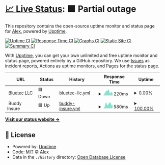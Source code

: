 # [📈 Live Status](https://alex-bluetec.github.io/upptime-test): <!--live status--> **🟧 Partial outage**

This repository contains the open-source uptime monitor and status page for [Alex](https://alex-bluetec.github.io/upptime-test), powered by [Upptime](https://github.com/upptime/upptime).

[![Uptime CI](https://github.com/alex-bluetec/upptime-test/workflows/Uptime%20CI/badge.svg)](https://github.com/alex-bluetec/upptime-test/actions?query=workflow%3A%22Uptime+CI%22)
[![Response Time CI](https://github.com/alex-bluetec/upptime-test/workflows/Response%20Time%20CI/badge.svg)](https://github.com/alex-bluetec/upptime-test/actions?query=workflow%3A%22Response+Time+CI%22)
[![Graphs CI](https://github.com/alex-bluetec/upptime-test/workflows/Graphs%20CI/badge.svg)](https://github.com/alex-bluetec/upptime-test/actions?query=workflow%3A%22Graphs+CI%22)
[![Static Site CI](https://github.com/alex-bluetec/upptime-test/workflows/Static%20Site%20CI/badge.svg)](https://github.com/alex-bluetec/upptime-test/actions?query=workflow%3A%22Static+Site+CI%22)
[![Summary CI](https://github.com/alex-bluetec/upptime-test/workflows/Summary%20CI/badge.svg)](https://github.com/alex-bluetec/upptime-test/actions?query=workflow%3A%22Summary+CI%22)

With [Upptime](https://upptime.js.org), you can get your own unlimited and free uptime monitor and status page, powered entirely by a GitHub repository. We use [Issues](https://github.com/alex-bluetec/upptime-test/issues) as incident reports, [Actions](https://github.com/alex-bluetec/upptime-test/actions) as uptime monitors, and [Pages](https://alex-bluetec.github.io/upptime-test) for the status page.

<!--start: status pages-->
<!-- This summary is generated by Upptime (https://github.com/upptime/upptime) -->
<!-- Do not edit this manually, your changes will be overwritten -->
<!-- prettier-ignore -->
| URL | Status | History | Response Time | Uptime |
| --- | ------ | ------- | ------------- | ------ |
| <img alt="" src="https://www.bluetecllc.com/favicon.ico" height="13"> [Bluetec LLC](https://www.bluetecllc.com) | 🟥 Down | [bluetec-llc.yml](https://github.com/alex-bluetec/upptime-test/commits/HEAD/history/bluetec-llc.yml) | <details><summary><img alt="Response time graph" src="./graphs/bluetec-llc/response-time-week.png" height="20"> 220ms</summary><br><a href="https://alex-bluetec.github.io/upptime-test/history/bluetec-llc"><img alt="Response time 245" src="https://img.shields.io/endpoint?url=https%3A%2F%2Fraw.githubusercontent.com%2Falex-bluetec%2Fupptime-test%2FHEAD%2Fapi%2Fbluetec-llc%2Fresponse-time.json"></a><br><a href="https://alex-bluetec.github.io/upptime-test/history/bluetec-llc"><img alt="24-hour response time 150" src="https://img.shields.io/endpoint?url=https%3A%2F%2Fraw.githubusercontent.com%2Falex-bluetec%2Fupptime-test%2FHEAD%2Fapi%2Fbluetec-llc%2Fresponse-time-day.json"></a><br><a href="https://alex-bluetec.github.io/upptime-test/history/bluetec-llc"><img alt="7-day response time 220" src="https://img.shields.io/endpoint?url=https%3A%2F%2Fraw.githubusercontent.com%2Falex-bluetec%2Fupptime-test%2FHEAD%2Fapi%2Fbluetec-llc%2Fresponse-time-week.json"></a><br><a href="https://alex-bluetec.github.io/upptime-test/history/bluetec-llc"><img alt="30-day response time 211" src="https://img.shields.io/endpoint?url=https%3A%2F%2Fraw.githubusercontent.com%2Falex-bluetec%2Fupptime-test%2FHEAD%2Fapi%2Fbluetec-llc%2Fresponse-time-month.json"></a><br><a href="https://alex-bluetec.github.io/upptime-test/history/bluetec-llc"><img alt="1-year response time 244" src="https://img.shields.io/endpoint?url=https%3A%2F%2Fraw.githubusercontent.com%2Falex-bluetec%2Fupptime-test%2FHEAD%2Fapi%2Fbluetec-llc%2Fresponse-time-year.json"></a></details> | <details><summary><a href="https://alex-bluetec.github.io/upptime-test/history/bluetec-llc">0.00%</a></summary><a href="https://alex-bluetec.github.io/upptime-test/history/bluetec-llc"><img alt="All-time uptime 18.25%" src="https://img.shields.io/endpoint?url=https%3A%2F%2Fraw.githubusercontent.com%2Falex-bluetec%2Fupptime-test%2FHEAD%2Fapi%2Fbluetec-llc%2Fuptime.json"></a><br><a href="https://alex-bluetec.github.io/upptime-test/history/bluetec-llc"><img alt="24-hour uptime 0.00%" src="https://img.shields.io/endpoint?url=https%3A%2F%2Fraw.githubusercontent.com%2Falex-bluetec%2Fupptime-test%2FHEAD%2Fapi%2Fbluetec-llc%2Fuptime-day.json"></a><br><a href="https://alex-bluetec.github.io/upptime-test/history/bluetec-llc"><img alt="7-day uptime 0.00%" src="https://img.shields.io/endpoint?url=https%3A%2F%2Fraw.githubusercontent.com%2Falex-bluetec%2Fupptime-test%2FHEAD%2Fapi%2Fbluetec-llc%2Fuptime-week.json"></a><br><a href="https://alex-bluetec.github.io/upptime-test/history/bluetec-llc"><img alt="30-day uptime 0.00%" src="https://img.shields.io/endpoint?url=https%3A%2F%2Fraw.githubusercontent.com%2Falex-bluetec%2Fupptime-test%2FHEAD%2Fapi%2Fbluetec-llc%2Fuptime-month.json"></a><br><a href="https://alex-bluetec.github.io/upptime-test/history/bluetec-llc"><img alt="1-year uptime 0.00%" src="https://img.shields.io/endpoint?url=https%3A%2F%2Fraw.githubusercontent.com%2Falex-bluetec%2Fupptime-test%2FHEAD%2Fapi%2Fbluetec-llc%2Fuptime-year.json"></a></details>
| <img alt="" src="https://www.buddy.insure/favicon.ico" height="13"> Buddy Insure | 🟩 Up | [buddy-insure.yml](https://github.com/alex-bluetec/upptime-test/commits/HEAD/history/buddy-insure.yml) | <details><summary><img alt="Response time graph" src="./graphs/buddy-insure/response-time-week.png" height="20"> 580ms</summary><br><a href="https://alex-bluetec.github.io/upptime-test/history/buddy-insure"><img alt="Response time 595" src="https://img.shields.io/endpoint?url=https%3A%2F%2Fraw.githubusercontent.com%2Falex-bluetec%2Fupptime-test%2FHEAD%2Fapi%2Fbuddy-insure%2Fresponse-time.json"></a><br><a href="https://alex-bluetec.github.io/upptime-test/history/buddy-insure"><img alt="24-hour response time 523" src="https://img.shields.io/endpoint?url=https%3A%2F%2Fraw.githubusercontent.com%2Falex-bluetec%2Fupptime-test%2FHEAD%2Fapi%2Fbuddy-insure%2Fresponse-time-day.json"></a><br><a href="https://alex-bluetec.github.io/upptime-test/history/buddy-insure"><img alt="7-day response time 580" src="https://img.shields.io/endpoint?url=https%3A%2F%2Fraw.githubusercontent.com%2Falex-bluetec%2Fupptime-test%2FHEAD%2Fapi%2Fbuddy-insure%2Fresponse-time-week.json"></a><br><a href="https://alex-bluetec.github.io/upptime-test/history/buddy-insure"><img alt="30-day response time 750" src="https://img.shields.io/endpoint?url=https%3A%2F%2Fraw.githubusercontent.com%2Falex-bluetec%2Fupptime-test%2FHEAD%2Fapi%2Fbuddy-insure%2Fresponse-time-month.json"></a><br><a href="https://alex-bluetec.github.io/upptime-test/history/buddy-insure"><img alt="1-year response time 597" src="https://img.shields.io/endpoint?url=https%3A%2F%2Fraw.githubusercontent.com%2Falex-bluetec%2Fupptime-test%2FHEAD%2Fapi%2Fbuddy-insure%2Fresponse-time-year.json"></a></details> | <details><summary><a href="https://alex-bluetec.github.io/upptime-test/history/buddy-insure">100.00%</a></summary><a href="https://alex-bluetec.github.io/upptime-test/history/buddy-insure"><img alt="All-time uptime 100.00%" src="https://img.shields.io/endpoint?url=https%3A%2F%2Fraw.githubusercontent.com%2Falex-bluetec%2Fupptime-test%2FHEAD%2Fapi%2Fbuddy-insure%2Fuptime.json"></a><br><a href="https://alex-bluetec.github.io/upptime-test/history/buddy-insure"><img alt="24-hour uptime 100.00%" src="https://img.shields.io/endpoint?url=https%3A%2F%2Fraw.githubusercontent.com%2Falex-bluetec%2Fupptime-test%2FHEAD%2Fapi%2Fbuddy-insure%2Fuptime-day.json"></a><br><a href="https://alex-bluetec.github.io/upptime-test/history/buddy-insure"><img alt="7-day uptime 100.00%" src="https://img.shields.io/endpoint?url=https%3A%2F%2Fraw.githubusercontent.com%2Falex-bluetec%2Fupptime-test%2FHEAD%2Fapi%2Fbuddy-insure%2Fuptime-week.json"></a><br><a href="https://alex-bluetec.github.io/upptime-test/history/buddy-insure"><img alt="30-day uptime 100.00%" src="https://img.shields.io/endpoint?url=https%3A%2F%2Fraw.githubusercontent.com%2Falex-bluetec%2Fupptime-test%2FHEAD%2Fapi%2Fbuddy-insure%2Fuptime-month.json"></a><br><a href="https://alex-bluetec.github.io/upptime-test/history/buddy-insure"><img alt="1-year uptime 100.00%" src="https://img.shields.io/endpoint?url=https%3A%2F%2Fraw.githubusercontent.com%2Falex-bluetec%2Fupptime-test%2FHEAD%2Fapi%2Fbuddy-insure%2Fuptime-year.json"></a></details>

<!--end: status pages-->

[**Visit our status website →**](https://alex-bluetec.github.io/upptime-test)

## 📄 License

- Powered by: [Upptime](https://github.com/upptime/upptime)
- Code: [MIT](./LICENSE) © [Alex](https://alex-bluetec.github.io/upptime-test)
- Data in the `./history` directory: [Open Database License](https://opendatacommons.org/licenses/odbl/1-0/)
